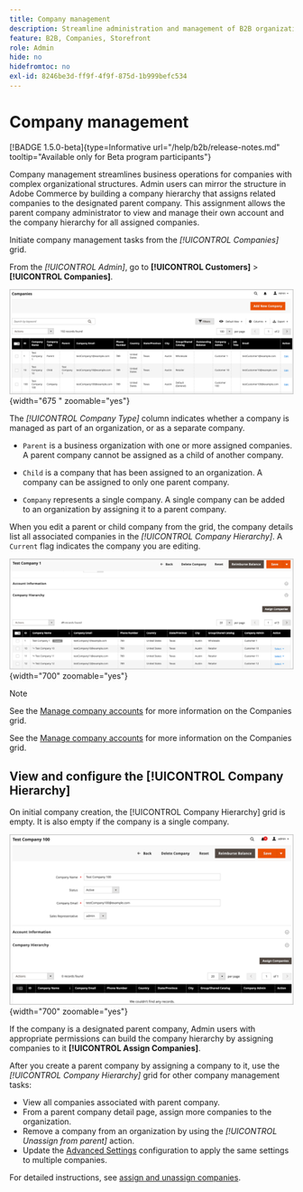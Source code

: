 ```yaml
---
title: Company management
description: Streamline administration and management of B2B organizations with complex operational models.
feature: B2B, Companies, Storefront
role: Admin
hide: no
hidefromtoc: no
exl-id: 8246be3d-ff9f-4f9f-875d-1b999befc534
---
```

# Company management

[!BADGE 1.5.0-beta]{type=Informative url="/help/b2b/release-notes.md" tooltip="Available only for Beta program participants"}

Company management streamlines business operations for companies with complex organizational structures. Admin users can mirror the structure in Adobe Commerce by building a company hierarchy that assigns related companies to the designated parent company. This assignment allows the parent company administrator to view and manage their own account and the company hierarchy for all assigned companies.

Initiate company management tasks from the *[!UICONTROL Companies]* grid.

From the *[!UICONTROL Admin]*, go to  **[!UICONTROL Customers]** > **[!UICONTROL Companies]**.

  ![Companies Grid](./assets/companies-grid-view.png){width="675
   " zoomable="yes"}

The *[!UICONTROL Company Type]* column indicates whether a company is managed as part of an organization, or as a separate company.

- `Parent` is a business organization with one or more assigned companies. A parent company cannot be assigned as a child of another company.

- `Child` is a company that has been assigned to an organization. A company can be assigned to only one parent company.

- `Company` represents a single company. A single company can be added to an organization by assigning it to a parent company.

When you edit a parent or child company from the grid, the company details list all associated companies in the *[!UICONTROL Company Hierarchy]*.  A `Current` flag indicates the company you are editing.

   ![Companies Grid](./assets/company-detail-hierarchy-current-flag.png){width="700" zoomable="yes"}

>[!NOTE]
>
>See the [Manage company accounts](account-company-manage.md) for more information on the Companies grid.

See the [Manage company accounts](account-company-manage.md) for more information on the Companies grid.

## View and configure the [!UICONTROL Company Hierarchy]

On initial company creation, the [!UICONTROL Company Hierarchy] grid is empty. It is also empty if the company is a single company.

![Companies Hierarchy Grid](./assets/company-hierarchy-grid.png){width="700" zoomable="yes"}

If the company is a designated parent company, Admin users with appropriate permissions can build the company hierarchy by assigning companies to it **[!UICONTROL Assign Companies]**.

After you create a parent company by assigning a company to it, use the *[!UICONTROL Company Hierarchy]* grid for other company management tasks:

- View all companies associated with parent company.
- From a parent company detail page, assign more companies to the organization.
- Remove a company from an organization by using the *[!UICONTROL Unassign from parent]* action.
- Update the [Advanced Settings](account-company-create.md#advanced-settings) configuration to apply the same settings to multiple companies.

For detailed instructions, see [assign and unassign companies](assign-companies.md).
